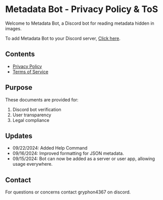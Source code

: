 # Metadata Bot - Privacy Policy & ToS

Welcome to Metadata Bot, a Discord bot for reading metadata hidden in images.

To add Metadata Bot to your Discord server, [Click here](https://discord.com/oauth2/authorize?client_id=1066907304131309568&permissions=2147492864&scope=applications.commands%20bot).

## Contents

- [Privacy Policy](./PRIVACY_POLICY.md)
- [Terms of Service](./TERMS_OF_SERVICE.md)

## Purpose

These documents are provided for:

1. Discord bot verification
2. User transparency
3. Legal compliance

## Updates
- 09/22/2024: Added Help Command
- 09/16/2024: Improved formatting for JSON metadata.
- 09/15/2024: Bot can now be added as a server or user app, allowing usage everywhere.

## Contact

For questions or concerns contact gryphon4367 on discord.